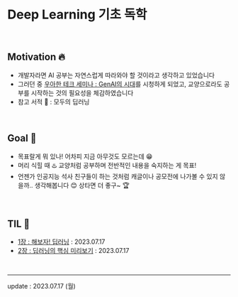 # Deep Learning 기초 독학

<br>

## Motivation 🔥
- 개발자라면 AI 공부는 자연스럽게 따라와야 할 것이라고 생각하고 있었습니다
- 그러던 중 <a href="https://www.youtube.com/watch?v=29Nx3C9X8rU&list=PLgXGHBqgT2TtGi82mCZWuhMu-nQy301ew&index=1">우아한 테크 세미나 : GenAI의 시대</a>를 시청하게 되었고, 교양으로라도 공부를 시작하는 것의 필요성을 체감하였습니다
- 참고 서적 📕 : 모두의 딥러닝

<br>

## Goal 🎯 
- 목표랄게 뭐 있나! 어차피 지금 아무것도 모르는데 😁
- 머리 식힐 때 ♨️ 교양처럼 공부하며 전반적인 내용을 숙지하는 게 목표!
- 언젠가 인공지능 석사 친구들이 하는 것처럼 캐글이나 공모전에 나가볼 수 있지 않을까.. 생각해봅니다 😊 상타면 더 좋구~ 🏆

<br>

## TIL 📝
- <a href="https://github.com/Moon-GD/deep-learning-basics-self-taught/tree/main/1장%20:%20해보자!%20딥러닝#chapter-1--해보자-딥러닝">1장 : 해보자! 딥러닝</a> : 2023.07.17
- <a href="https://github.com/Moon-GD/deep-learning-basics-self-taught/blob/main/2장%20:%20딥러닝의%20핵심%20미리보기/README.md#chapter-2--딥러닝의-핵심-미리보기">2장 : 딥러닝의 핵심 미리보기</a> : 2023.07.17


<br>

---

update : 2023.07.17 (월)
